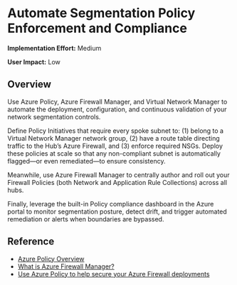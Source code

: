  # Automate Segmentation Policy Enforcement and Compliance

**Implementation Effort:** Medium

**User Impact:** Low 

## Overview
Use Azure Policy, Azure Firewall Manager, and Virtual Network Manager to automate the deployment, configuration, and continuous validation of your network segmentation controls. 

Define Policy Initiatives that require every spoke subnet to: (1) belong to a Virtual Network Manager network group, (2) have a route table directing traffic to the Hub’s Azure Firewall, and (3) enforce required NSGs. Deploy these policies at scale so that any non-compliant subnet is automatically flagged—or even remediated—to ensure consistency. 

Meanwhile, use Azure Firewall Manager to centrally author and roll out your Firewall Policies (both Network and Application Rule Collections) across all hubs. 

Finally, leverage the built-in Policy compliance dashboard in the Azure portal to monitor segmentation posture, detect drift, and trigger automated remediation or alerts when boundaries are bypassed.


## Reference

* [Azure Policy Overview](https://learn.microsoft.com/en-us/azure/governance/policy/overview)
* [What is Azure Firewall Manager?](https://learn.microsoft.com/en-us/azure/firewall-manager/overview)
* [Use Azure Policy to help secure your Azure Firewall deployments](https://learn.microsoft.com/en-us/azure/firewall/firewall-azure-policy)
